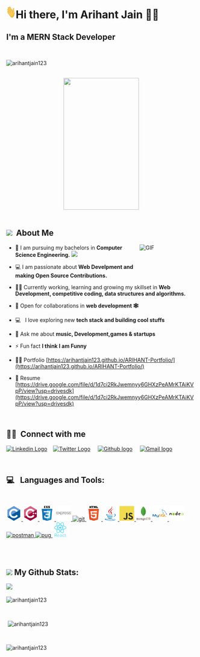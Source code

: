 # <img src="https://raw.githubusercontent.com/ABSphreak/ABSphreak/master/gifs/Hi.gif" width="25px" height="35px">Hi there, I'm Arihant Jain 👨‍💻
## I'm a  MERN Stack Developer

<br>
<p align="left"> <img src="https://komarev.com/ghpvc/?username=arihantjain123&label=Profile%20views&color=0e75b6&style=flat" alt="arihantjain123" /> </p>
<p align="center">
<br><img src="https://github.com/chiraag-kakar/chiraag-kakar/blob/master/hadder.gif" width="200px" height="350px"><br><br>
</p>



## <img src="https://github.com/TheDudeThatCode/TheDudeThatCode/blob/master/Assets/Developer.gif" width="45px" > &nbsp;About Me 
<img align="right" alt="GIF" height="60px" width="150px" src="https://octodex.github.com/images/daftpunktocat-guy.gif" />

- 🏦 I am pursuing my bachelors in **Computer Science Engineering.** <img src="https://media.giphy.com/media/WUlplcMpOCEmTGBtBW/giphy.gif" width="30">
- 💻 I am passionate about **Web Develpment and making Open Source Contributions.**
 
- 👨‍💻 Currently working, learning and growing my skillset in **Web Development, competitive coding, data structures and algorithms.**
- 🤝 Open for collaborations in **web development 🕸️**
- 💻 &nbsp; I love exploring new **tech stack and building cool stuffs**


- 💬 Ask me about **music, Development,games & startups**


- ⚡ Fun fact **I think I am Funny**
- 👨‍💻 Portfolio [https://arihantjain123.github.io/ARIHANT-Portfolio/](https://arihantjain123.github.io/ARIHANT-Portfolio/)

- 📄 Resume [https://drive.google.com/file/d/1d7ci2RkJwemnyy6GHXzPeAMrKTAiKVpP/view?usp=drivesdk](https://drive.google.com/file/d/1d7ci2RkJwemnyy6GHXzPeAMrKTAiKVpP/view?usp=drivesdk)

<br>


## 👨‍💻 &nbsp;Connect with me

 
[<img src="https://github.com/TheDudeThatCode/TheDudeThatCode/blob/master/Assets/Linkedin.svg" alt="Linkedin Logo" width="32">](https://www.linkedin.com/in/arihant-jain-2525a4195/) &nbsp;&nbsp;
[<img src="https://github.com/TheDudeThatCode/TheDudeThatCode/blob/master/Assets/Twitter.svg" alt="Twitter Logo" width="32">](https://twitter.com/arihantjain2708?s=08) &nbsp; &nbsp;
[<img src="https://cdn.svgporn.com/logos/github-icon.svg" alt="Github logo" width="34">](https://github.com/ArihantJain123) &nbsp; &nbsp;
[<img src="https://github.com/TheDudeThatCode/TheDudeThatCode/blob/master/Assets/Gmail.svg" alt="Gmail logo" height="32">](mailto:arihantjain2708@gmail.com)

<br>

##  💻 &nbsp; Languages and Tools:
<br>
<p align="left"> <a href="https://www.cprogramming.com/" target="_blank"> <img src="https://raw.githubusercontent.com/devicons/devicon/master/icons/c/c-original.svg" alt="c" width="40" height="40"/> </a> <a href="https://www.w3schools.com/cpp/" target="_blank"> <img src="https://raw.githubusercontent.com/devicons/devicon/master/icons/cplusplus/cplusplus-original.svg" alt="cplusplus" width="40" height="40"/> </a> <a href="https://www.w3schools.com/css/" target="_blank"> <img src="https://raw.githubusercontent.com/devicons/devicon/master/icons/css3/css3-original-wordmark.svg" alt="css3" width="40" height="40"/> </a> <a href="https://expressjs.com" target="_blank"> <img src="https://raw.githubusercontent.com/devicons/devicon/master/icons/express/express-original-wordmark.svg" alt="express" width="40" height="40"/> </a> <a href="https://git-scm.com/" target="_blank"> <img src="https://www.vectorlogo.zone/logos/git-scm/git-scm-icon.svg" alt="git" width="40" height="40"/> </a> <a href="https://www.w3.org/html/" target="_blank"> <img src="https://raw.githubusercontent.com/devicons/devicon/master/icons/html5/html5-original-wordmark.svg" alt="html5" width="40" height="40"/> </a> <a href="https://www.java.com" target="_blank"> <img src="https://raw.githubusercontent.com/devicons/devicon/master/icons/java/java-original.svg" alt="java" width="40" height="40"/> </a> <a href="https://developer.mozilla.org/en-US/docs/Web/JavaScript" target="_blank"> <img src="https://raw.githubusercontent.com/devicons/devicon/master/icons/javascript/javascript-original.svg" alt="javascript" width="40" height="40"/> </a> <a href="https://www.mongodb.com/" target="_blank"> <img src="https://raw.githubusercontent.com/devicons/devicon/master/icons/mongodb/mongodb-original-wordmark.svg" alt="mongodb" width="40" height="40"/> </a> <a href="https://www.mysql.com/" target="_blank"> <img src="https://raw.githubusercontent.com/devicons/devicon/master/icons/mysql/mysql-original-wordmark.svg" alt="mysql" width="40" height="40"/> </a> <a href="https://nodejs.org" target="_blank"> <img src="https://raw.githubusercontent.com/devicons/devicon/master/icons/nodejs/nodejs-original-wordmark.svg" alt="nodejs" width="40" height="40"/> </a> <a href="https://postman.com" target="_blank"> <img src="https://www.vectorlogo.zone/logos/getpostman/getpostman-icon.svg" alt="postman" width="40" height="40"/> </a> <a href="https://pugjs.org" target="_blank"> <img src="https://cdn.worldvectorlogo.com/logos/pug.svg" alt="pug" width="40" height="40"/> </a> <a href="https://reactjs.org/" target="_blank"> <img src="https://raw.githubusercontent.com/devicons/devicon/master/icons/react/react-original-wordmark.svg" alt="react" width="40" height="40"/> </a> </p>
<br>
</br>

## <img src='https://media1.giphy.com/media/du3J3cXyzhj75IOgvA/giphy.gif?cid=ecf05e47x2g034i9pzwtzzsd3xgg2w9nr94t4tflbbgo3008&rid=giphy.gif' width='25px'> My Github Stats:

<img src='https://github.com/TheDudeThatCode/TheDudeThatCode/blob/master/Assets/Rocket.gif?raw=true' width='25px'>&nbsp;

<p><img align="center" src="https://github-readme-stats.vercel.app/api/top-langs?username=arihantjain123&show_icons=true&locale=en&layout=compact" alt="arihantjain123" /></p>
<br>
<p>&nbsp;<img align="center" src="https://github-readme-stats.vercel.app/api?username=arihantjain123&show_icons=true&locale=en" alt="arihantjain123" /></p>
<br>
<p><img align="center" src="https://github-readme-streak-stats.herokuapp.com/?user=arihantjain123&" alt="arihantjain123" /></p>
<br>

